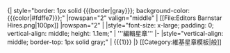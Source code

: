 {| style="border: 1px solid {{{border|gray}}}; background-color: {{{color|#fdffe7}}};"
|rowspan="2" valign="middle" | [[File:Editors Barnstar Hires.png|100px]]
|rowspan="2" |
|style="font-size: x-large; padding: 0; vertical-align: middle; height: 1.1em;" | '''編輯星章'''
|-
|style="vertical-align: middle; border-top: 1px solid gray;" | {{{1}}}
|}<noinclude>
[[Category:維基星章模板|般]]
</noinclude>